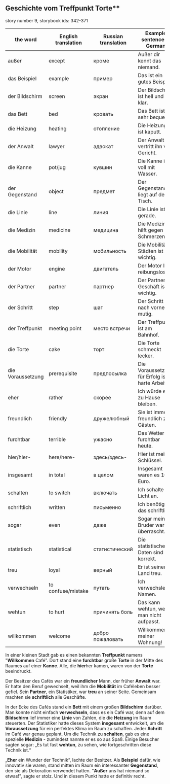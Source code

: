 ## Geschichte vom Treffpunkt Torte**

story number 9, storybook ids: 342-371

| the word           | English translation | Russian translation | Example sentence in German          |
|--------------------|---------------------|---------------------|-------------------------------------|
| außer              | except              | кроме               | Außer dir kennt das niemand.        |
| das Beispiel       | example             | пример              | Das ist ein gutes Beispiel.         |
| der Bildschirm     | screen              | экран               | Der Bildschirm ist hell und klar.   |
| das Bett           | bed                 | кровать             | Das Bett ist sehr bequem.           |
| die Heizung        | heating             | отопление           | Die Heizung ist kaputt.             |
| der Anwalt         | lawyer              | адвокат             | Der Anwalt vertritt ihn vor Gericht.|
| die Kanne          | pot/jug             | кувшин              | Die Kanne ist voll mit Wasser.      |
| der Gegenstand     | object              | предмет             | Der Gegenstand liegt auf dem Tisch. |
| die Linie          | line                | линия               | Die Linie ist gerade.               |
| die Medizin        | medicine            | медицина            | Die Medizin hilft gegen Schmerzen.  |
| die Mobilität      | mobility            | мобильность         | Die Mobilität in Städten ist wichtig.|
| der Motor          | engine              | двигатель           | Der Motor läuft reibungslos.        |
| der Partner        | partner             | партнер             | Der Partner im Geschäft ist wichtig.|
| der Schritt        | step                | шаг                 | Der Schritt nach vorne ist mutig.   |
| der Treffpunkt     | meeting point       | место встречи       | Der Treffpunkt ist am Bahnhof.      |
| die Torte          | cake                | торт                | Die Torte schmeckt lecker.          |
| die Voraussetzung  | prerequisite        | предпосылка         | Die Voraussetzung für Erfolg ist harte Arbeit.|
| eher               | rather              | скорее              | Ich würde eher zu Hause bleiben.    |
| freundlich         | friendly            | дружелюбный         | Sie ist immer freundlich zu Gästen. |
| furchtbar          | terrible            | ужасно              | Das Wetter ist furchtbar heute.     |
| hier/hier-         | here/here-          | здесь/здесь-        | Hier ist mein Schlüssel.            |
| insgesamt          | in total            | в целом             | Insgesamt waren es 100 Euro.        |
| schalten           | to switch           | включать            | Ich schalte das Licht an.           |
| schriftlich        | written             | письменно           | Ich benötige das schriftlich.       |
| sogar              | even                | даже                | Sogar mein Bruder war überrascht.   |
| statistisch        | statistical         | статистический      | Die statistischen Daten sind korrekt.|
| treu               | loyal               | верный              | Er ist seinem Land treu.            |
| verwechseln        | to confuse/mistake  | путать              | Ich verwechsle oft Namen.           |
| wehtun             | to hurt             | причинять боль      | Das kann wehtun, wenn man nicht aufpasst.|
| willkommen         | welcome             | добро пожаловать    | Willkommen in meiner Wohnung!       |


In einer kleinen Stadt gab es einen bekannten **Treffpunkt** namens "**Willkommen** Café". Dort stand eine **furchtbar** große **Torte** in der Mitte des Raumes auf einer **Kanne**. Alle, die **hier**her kamen, waren von der **Torte** beeindruckt.

Der Besitzer des Cafés war ein **freundlicher** Mann, der früher **Anwalt** war. Er hatte den Beruf gewechselt, weil ihm die **Mobilität** im Caféleben besser gefiel. Sein **Partner**, ein Statistiker, war **treu** an seiner Seite. Gemeinsam machten sie **schriftlich** alle Geschäfte.

In der Ecke des Cafés stand ein **Bett** mit einem großen **Bildschirm** darüber. Man konnte nicht einfach **verwechseln**, dass es ein Café war, denn auf dem **Bildschirm** lief immer eine **Linie** von Zahlen, die die **Heizung** im Raum steuerten. Der Statistiker hatte dieses System **insgesamt** entwickelt, um die **Voraussetzung** für ein perfektes Klima im Raum zu schaffen. Jeder **Schritt** im Café war genau geplant. Um die Technik zu **schalten**, gab es eine spezielle **Medizin** - zumindest nannte er es so aus Spaß. Einige Besucher sagten sogar: „Es tut fast **wehtun**, zu sehen, wie fortgeschritten diese Technik ist.“ 

„**Eher** ein Wunder der Technik“, lachte der Besitzer. Als **Beispiel** dafür, wie innovativ sie waren, stand mitten im Raum ein interessanter **Gegenstand**, den sie als Dekoration verwendet hatten. "**Außer** uns hat niemand so etwas!", sagte er stolz. Und in diesem Punkt hatte er definitiv recht.